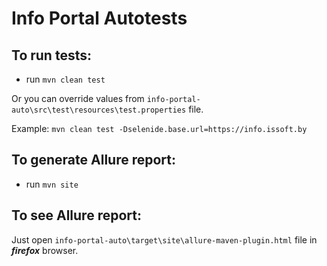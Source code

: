 # Info Portal Autotests

## To run tests:

* run `mvn clean test`

Or you can override values from `info-portal-auto\src\test\resources\test.properties` file.

Example:
`mvn clean test -Dselenide.base.url=https://info.issoft.by`

## To generate Allure report:

* run `mvn site`

## To see Allure report:

Just open `info-portal-auto\target\site\allure-maven-plugin.html` file in ***firefox*** browser.
